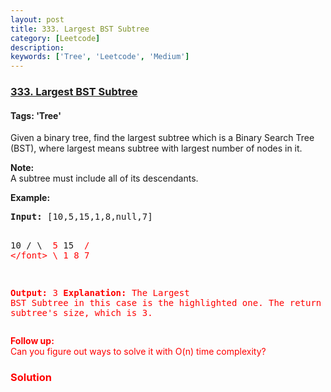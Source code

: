 ```yaml
---
layout: post
title: 333. Largest BST Subtree
category: [Leetcode]
description: 
keywords: ['Tree', 'Leetcode', 'Medium']
---
```

### [333. Largest BST Subtree](https://leetcode.com/problems/largest-bst-subtree)

#### Tags: 'Tree'

<div class="content__u3I1 question-content__JfgR"><div><p>Given a binary tree, find the largest subtree which is a Binary Search Tree (BST), where largest means subtree with largest number of nodes in it.</p>
<p><b>Note:</b><br/>
A subtree must include all of its descendants.</p>
<p><strong>Example:</strong></p>
<pre><strong>Input: </strong>[10,5,15,1,8,null,7]

   10 
   / \ 
<font color="red">  5</font>  15 
<font color="red"> / \</font>   \ 
<font color="red">1   8</font>   7

<strong>Output:</strong> 3
<strong>Explanation: </strong>The Largest BST Subtree in this case is the highlighted one.
             The return value is the subtree's size, which is 3.
</pre>
<p><b>Follow up:</b><br/>
Can you figure out ways to solve it with O(n) time complexity?</p>
</div></div>

### Solution
